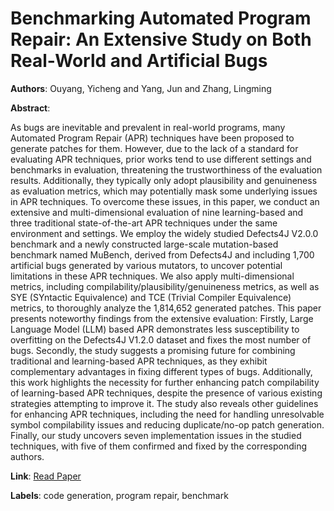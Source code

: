 # Benchmarking Automated Program Repair: An Extensive Study on Both Real-World and Artificial Bugs

**Authors**: Ouyang, Yicheng and Yang, Jun and Zhang, Lingming

**Abstract**:

As bugs are inevitable and prevalent in real-world programs, many Automated Program Repair (APR) techniques have been proposed to generate patches for them. However, due to the lack of a standard for evaluating APR techniques, prior works tend to use different settings and benchmarks in evaluation, threatening the trustworthiness of the evaluation results. Additionally, they typically only adopt plausibility and genuineness as evaluation metrics, which may potentially mask some underlying issues in APR techniques. To overcome these issues, in this paper, we conduct an extensive and multi-dimensional evaluation of nine learning-based and three traditional state-of-the-art APR techniques under the same environment and settings. We employ the widely studied Defects4J V2.0.0 benchmark and a newly constructed large-scale mutation-based benchmark named MuBench, derived from Defects4J and including 1,700 artificial bugs generated by various mutators, to uncover potential limitations in these APR techniques. We also apply multi-dimensional metrics, including compilability/plausibility/genuineness metrics, as well as SYE (SYntactic Equivalence) and TCE (Trivial Compiler Equivalence) metrics, to thoroughly analyze the 1,814,652 generated patches. This paper presents noteworthy findings from the extensive evaluation: Firstly, Large Language Model (LLM) based APR demonstrates less susceptibility to overfitting on the Defects4J V1.2.0 dataset and fixes the most number of bugs. Secondly, the study suggests a promising future for combining traditional and learning-based APR techniques, as they exhibit complementary advantages in fixing different types of bugs. Additionally, this work highlights the necessity for further enhancing patch compilability of learning-based APR techniques, despite the presence of various existing strategies attempting to improve it. The study also reveals other guidelines for enhancing APR techniques, including the need for handling unresolvable symbol compilability issues and reducing duplicate/no-op patch generation. Finally, our study uncovers seven implementation issues in the studied techniques, with five of them confirmed and fixed by the corresponding authors.

**Link**: [Read Paper](https://doi.org/10.1145/3650212.3652140)

**Labels**: code generation, program repair, benchmark
